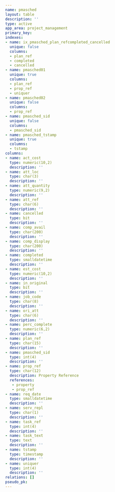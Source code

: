```yaml
---
name: pmasched
layout: table
description: ''
type: active
app_area: project_management
primary_key: 
indexes:
- name: ix_pmasched_plan_refcompleted_cancelled
  unique: false
  columns:
  - plan_ref
  - completed
  - cancelled
- name: pmasched01
  unique: true
  columns:
  - plan_ref
  - prop_ref
  - uniquer
- name: pmasched02
  unique: false
  columns:
  - prop_ref
- name: pmasched_sid
  unique: false
  columns:
  - pmasched_sid
- name: pmasched_tstamp
  unique: true
  columns:
  - tstamp
columns:
- name: act_cost
  type: numeric(10,2)
  description: ''
- name: att_loc
  type: char(3)
  description: ''
- name: att_quantity
  type: numeric(9,2)
  description: ''
- name: att_ref
  type: char(6)
  description: ''
- name: cancelled
  type: bit
  description: ''
- name: comp_avail
  type: char(200)
  description: ''
- name: comp_display
  type: char(200)
  description: ''
- name: completed
  type: smalldatetime
  description: ''
- name: est_cost
  type: numeric(10,2)
  description: ''
- name: in_original
  type: bit
  description: ''
- name: job_code
  type: char(8)
  description: ''
- name: ori_att
  type: char(6)
  description: ''
- name: perc_complete
  type: numeric(6,2)
  description: ''
- name: plan_ref
  type: char(15)
  description: ''
- name: pmasched_sid
  type: int(4)
  description: ''
- name: prop_ref
  type: char(12)
  description: Property Reference
  references:
   - property
   - prop_ref
- name: req_date
  type: smalldatetime
  description: ''
- name: serv_repl
  type: char(1)
  description: ''
- name: task_ref
  type: int(4)
  description: ''
- name: task_text
  type: text
  description: ''
- name: tstamp
  type: timestamp
  description: ''
- name: uniquer
  type: int(4)
  description: ''
relations: []
pseudo_pk: 
---
```


